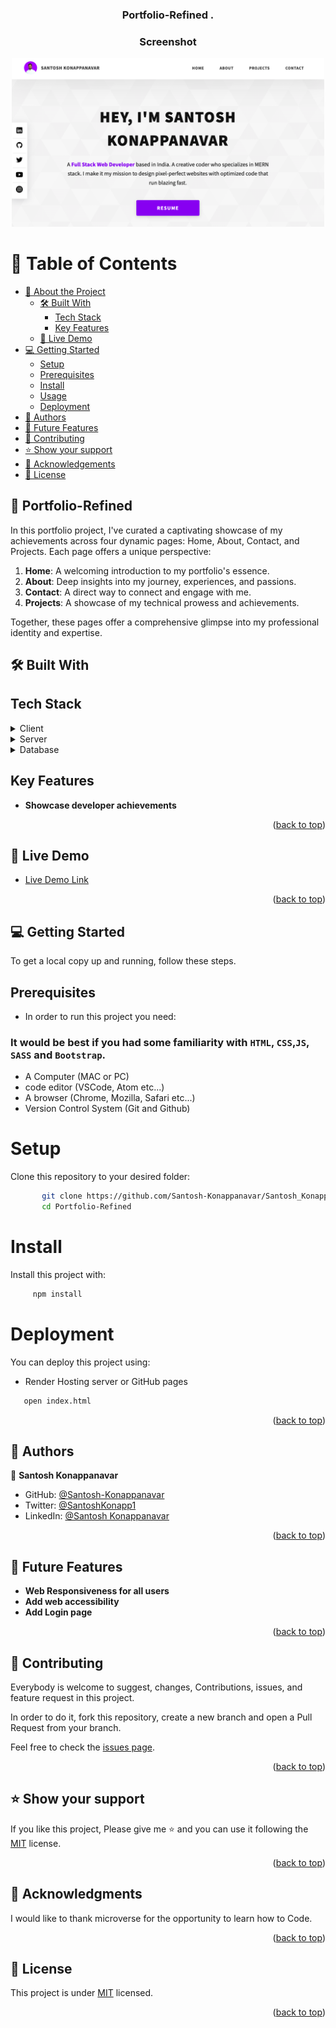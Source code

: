 <a name="readme-top"></a>

<div align="center">
 <h3><b>Portfolio-Refined
</b>.
 </h3>
</div>

<div align="center">
<h3><b>Screenshot</b></h3>
<img src="./assets/png/portfolio.png" alt="" width="500px">
</div>

<!-- TABLE OF CONTENTS -->

# 📗 Table of Contents

- [📖 About the Project](#about-project)
  - [🛠 Built With](#built-with)
    - [Tech Stack](#tech-stack)
    - [Key Features](#key-features)
  - [🚀 Live Demo](#live-demo)
- [💻 Getting Started](#getting-started)
  - [Setup](#setup)
  - [Prerequisites](#prerequisites)
  - [Install](#install)
  - [Usage](#usage)
  <!-- - [Run tests](#run-tests) -->
  - [Deployment](#triangular_flag_on_post-deployment)
- [👥 Authors](#authors)
- [🔭 Future Features](#future-features)
- [🤝 Contributing](#contributing)
- [⭐️ Show your support](#support)
- [🙏 Acknowledgements](#acknowledgements)
- [📝 License](#license)

<!-- PROJECT DESCRIPTION -->

## 📖 Portfolio-Refined <a name="about-project"></a>

In this portfolio project, I've curated a captivating showcase of my achievements across four dynamic pages: Home, About, Contact, and Projects. Each page offers a unique perspective:

1. **Home**: A welcoming introduction to my portfolio's essence.
2. **About**: Deep insights into my journey, experiences, and passions.
3. **Contact**: A direct way to connect and engage with me.
4. **Projects**: A showcase of my technical prowess and achievements.

Together, these pages offer a comprehensive glimpse into my professional identity and expertise.

## 🛠 Built With <a name="built-with"></a>

## Tech Stack <a name="tech-stack"></a>

<details>
  <summary>Client</summary>
  <b>This project only works client side right now.</b>
  <ul>
    <li>HTML</li>
    <li>CSS</li>
    <li>JS</li>
    <li>SASS</li>
    <li>Bootstrap</li>
  </ul>
</details>
<details>
  <summary>Server</summary>
  <ul>
    <li><a href=#>Server - It is Hosted on Github-pages</a></li>
  </ul>
</details>

<details>
<summary>Database</summary>
  <ul>
    <li>Currently it doesn't use database</li>
  </ul>
</details>

<!-- Features -->

## Key Features <a name="key-features"></a>

- **Showcase developer achievements**

<p align="right">(<a href="#readme-top">back to top</a>)</p>

<!-- LIVE DEMO -->

## 🚀 Live Demo <a name="live-demo"></a>

- [Live Demo Link](https://santosh-konappanavar.github.io/Santosh_Konappanavar/)

<p align="right">(<a href="#readme-top">back to top</a>)</p>

<!-- GETTING STARTED -->

## 💻 Getting Started <a name="getting-started"></a>

To get a local copy up and running, follow these steps.

## Prerequisites <a name="prerequisites"></a>

- In order to run this project you need:

### It would be best if you had some familiarity with `HTML`, `CSS`,`JS`, `SASS` and `Bootstrap`.

- A Computer (MAC or PC)
- code editor (VSCode, Atom etc...)
- A browser (Chrome, Mozilla, Safari etc...)
- Version Control System (Git and Github)

# Setup <a name="setup"></a>

Clone this repository to your desired folder:

```bash
       git clone https://github.com/Santosh-Konappanavar/Santosh_Konappanavar
       cd Portfolio-Refined
```

# Install <a name="install"></a>

Install this project with:

```bash
     npm install
```

<!-- # Run tests and check errors <a name="run-tests"></a>

To run tests and check errors, run the following command:

- To check Styelint error:-

```bash
   npx stylelint "\*_/_.{css,scss}"
```

- To check Eslint error:-

```bash
  npx eslint "**/*.{js,jsx}"
``` -->

# Deployment <a name="triangular_flag_on_post-deployment"></a>

You can deploy this project using:

- Render Hosting server or GitHub pages

```bash
   open index.html
```

<p align="right">(<a href="#readme-top">back to top</a>)</p>

<!-- AUTHORS -->

## 👥 Authors <a name="authors"></a>

👤 **Santosh Konappanavar**

- GitHub: [@Santosh-Konappanavar](https://github.com/Santosh-Konappanavar)
- Twitter: [@SantoshKonapp1](https://twitter.com/SantoshKonappa1)
- LinkedIn: [@Santosh Konappanavar](https://www.linkedin.com/in/santosh-konappanavar/)

<p align="right">(<a href="#readme-top">back to top</a>)</p>

<!-- FUTURE FEATURES -->

## 🔭 Future Features <a name="future-features"></a>

- **Web Responsiveness for all users**
- **Add web accessibility**
- **Add Login page**

<p align="right">(<a href="#readme-top">back to top</a>)</p>

<!-- CONTRIBUTING -->

## 🤝 Contributing <a name="contributing"></a>

Everybody is welcome to suggest, changes, Contributions, issues, and feature request in this project.

In order to do it, fork this repository, create a new branch and open a Pull Request from your branch.

Feel free to check the [issues page](../../issues/).

<p align="right">(<a href="#readme-top">back to top</a>)</p>

<!-- SUPPORT -->

## ⭐️ Show your support <a name="support"></a>

If you like this project, Please give me ⭐️ and you can use it following the [MIT](./LICENSE) license.

<p align="right">(<a href="#readme-top">back to top</a>)</p>

<!-- ACKNOWLEDGEMENTS -->

## 🙏 Acknowledgments <a name="acknowledgements"></a>

I would like to thank microverse for the opportunity to learn how to Code.

<p align="right">(<a href="#readme-top">back to top</a>)</p>

<!-- LICENSE -->

## 📝 License <a name="license"></a>

This project is under [MIT](https://github.com/Santosh-Konappanavar/Santosh_Konappanavar/blob/main/LICENSE) licensed.

<p align="right">(<a href="#readme-top">back to top</a>)</p>
